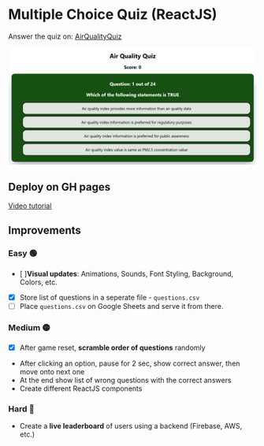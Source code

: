 # Multiple Choice Quiz (ReactJS)

Answer the quiz on: [AirQualityQuiz](https://urbanemissions-info.github.io/airqualityquiz/)

![alt text](image.png)

## Deploy on GH pages
[Video tutorial](https://www.youtube.com/watch?v=7wzuievFjrk)


## Improvements

### Easy 🟢 
- [ ]**Visual updates**: Animations, Sounds, Font Styling, Background, Colors, etc.
- [x] Store list of questions in a seperate file - `questions.csv`
- [ ] Place `questions.csv` on Google Sheets and serve it from there.

### Medium 🟡

- [x] After game reset, **scramble order of questions** randomly

- After clicking an option, pause for 2 sec, show correct answer, then move onto next one
- At the end show list of wrong questions with the correct answers
- Create different ReactJS components

### Hard 🔴 
- Create a **live leaderboard** of users using a backend (Firebase, AWS, etc.)
